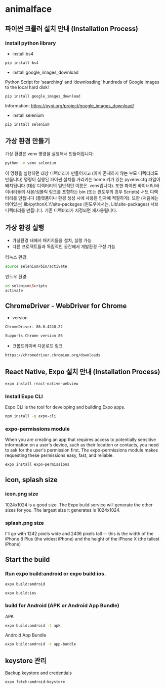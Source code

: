 # animalface


## 파이썬 크롤러 설치 안내 (Installation Process)


### install python library


- install bs4

```bash
pip install bs4
```



- install google_images_download

Python Script for ‘searching’ and ‘downloading’ hundreds of Google images to the local hard disk!

```bash
pip install google_images_download
```

Information: https://pypi.org/project/google_images_download/


- install selenium

```bash
pip install selenium
```


## 가상 환경 만들기

가상 환경은 venv 명령을 실행해서 만들어집니다:

```bash
python -m venv selenium
```

이 명령을 실행하면 대상 디렉터리가 만들어지고 (이미 존재하지 않는 부모 디렉터리도 만듭니다) 명령이 실행된 파이썬 설치를 가리키는 home 키가 있는 pyvenv.cfg 파일이 배치됩니다 (대상 디렉터리의 일반적인 이름은 .venv입니다). 또한 파이썬 바이너리/바이너리들의 사본/심볼릭 링크를 포함하는 bin (또는 윈도우의 경우 Scripts) 서브 디렉터리를 만듭니다 (플랫폼이나 환경 생성 시에 사용된 인자에 적절하게). 또한 (처음에는 비어있는) lib/pythonX.Y/site-packages (윈도우에서는, Lib\site-packages) 서브 디렉터리를 만듭니다. 기존 디렉터리가 지정되면 재사용됩니다.

## 가상 환경 실행

- 가상환경 내에서 패키지들을 설치, 실행 가능
- 다른 프로젝트들과 독립적인 공간에서 개발환경 구성 가능

리눅스 환경:

```bash
source selenium/bin/activate
```

윈도우 환경:

```bash
cd selenium\Scripts
activate
```


## ChromeDriver - WebDriver for Chrome

- version
```bash
ChromeDriver: 86.0.4240.22
```
```bash
Supports Chrome version 86
```

- 크롬드라이버 다운로드 링크
```bash
https://chromedriver.chromium.org/downloads
```


## React Native, Expo 설치 안내 (Installation Process)



```bash
expo install react-native-webview
```


### Install Expo CLI

Expo CLI is the tool for developing and building Expo apps.

```bash
npm install -g expo-cli
```


### expo-permissions module


When you are creating an app that requires access to potentially sensitive information on a user's device, such as their location or contacts, you need to ask for the user's permission first. The expo-permissions module makes requesting these permissions easy, fast, and reliable.

```bash
expo install expo-permissions
```

## icon, splash size


### icon.png size

1024x1024 is a good size. The Expo build service will generate the other sizes for you. The largest size it generates is 1024x1024.

### splash.png size

I'll go with 1242 pixels wide and 2436 pixels tall -- this is the width of the iPhone 8 Plus (the widest iPhone) and the height of the iPhone X (the tallest iPhone)


## Start the build

### Run expo build:android or expo build:ios.

```bash
expo build:android
```

```bash
expo build:ios
```



### build for Android (APK or Android App Bundle)
APK

```bash
expo build:android -t apk
```

Android App Bundle

```bash
expo build:android -t app-bundle
```

## keystore 관리

Backup keystore and credentials 

```bash
expo fetch:android:keystore
```

